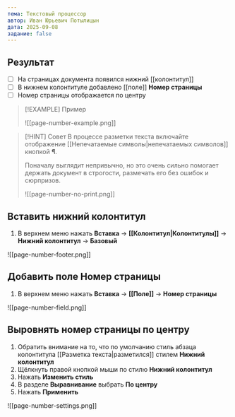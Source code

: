 ```yaml
---
тема: Текстовый процессор
автор: Иван Юрьевич Потылицын
дата: 2025-09-08
задание: false
---
```


## Результат

- [ ] На страницах документа появился нижний [[колонтитул]]
- [ ] В нижнем колонтитуле добавлено [[поле]] **Номер страницы**
- [ ] Номер страницы отображается по центру

> [!EXAMPLE] Пример
> 
> ![[page-number-example.png]]

> [!HINT] Совет
> В процессе разметки текста включайте отображение [[Непечатаемые символы|непечатаемых символов]] кнопкой **¶**.
> 
> Поначалу выглядит непривычно, но это очень сильно помогает держать документ в строгости, размечать его без ошибок и сюрпризов.
> 
> ![[page-number-no-print.png]]

## Вставить нижний колонтитул

1. В верхнем меню нажать **Вставка** -> **[[Колонтитул|Колонтитулы]]** -> **Нижний колонтитул** -> **Базовый**

![[page-number-footer.png]]

## Добавить поле Номер страницы

1. В верхнем меню нажать **Вставка** -> **[[Поле]]** -> **Номер страницы**

![[page-number-field.png]]

## Выровнять номер страницы по центру

1. Обратить внимание на то, что по умолчанию стиль абзаца колонтитула [[Разметка текста|разметился]] стилем **Нижний колонтитул**
2. Щёлкнуть правой кнопкой мыши по стилю **Нижний колонтитул**
3. Нажать **Изменить стиль**
4. В разделе **Выравнивание** выбрать **По центру**
5. Нажать **Применить**

![[page-number-settings.png]]
